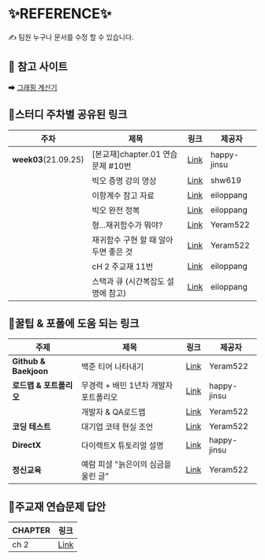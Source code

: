 # ✨REFERENCE✨

✍ 팀원 누구나 문서를 수정 할 수 있습니다.



## 📝 참고 사이트

➡ [그래핑 계산기](https://www.desmos.com/calculator?lang=ko)

## 📝스터디 주차별 공유된 링크

| 주차                 | 제목                              | 링크                                                         | 제공자      |
| -------------------- | --------------------------------- | ------------------------------------------------------------ | ----------- |
| **week03**(21.09.25) | [본교재]chapter.01 연습문제 #10번 | [Link](https://hashcode.co.kr/questions/11652/%EC%9E%90%EB%A3%8C%EA%B5%AC%EC%A1%B0-%EC%8B%9C%EA%B0%84%EB%B3%B5%EC%9E%A1%EB%8F%84-%EC%A7%88%EB%AC%B8%EB%93%9C%EB%A6%BD%EB%8B%88%EB%8B%A4) | happy-jinsu |
|                      | 빅오 증명 강의 영상               | [Link](https://www.youtube.com/watch?v=Chcl71vEkRg&feature=youtu.be) | shw619      |
|                      | 이항계수 참고 자료                |[Link](https://shoark7.github.io/programming/algorithm/3-ways-to-get-binomial-coefficients) | eiloppang |
|                      | 빅오 완전 정복                    |[Link](https://www.youtube.com/watch?v=6Iq5iMCVsXA) | eiloppang |
|                      | 형...재귀함수가 뭐야?              |[Link](https://www.youtube.com/watch?v=RPSVXjcFbvA) | Yeram522 |
|                      | 재귀함수 구현 할 때 알아두면 좋은 것 |[Link](https://dokhakdubini.tistory.com/190) | Yeram522 |
|                      | cH 2 주교재 11번 |[Link](https://blog.daum.net/here8now/148) | eiloppang |
|                      | 스택과 큐 (시간복잡도 설명에 참고) |[Link](https://velog.io/@sbinha/%EC%8A%A4%ED%83%9D-%ED%81%90) | eiloppang |

## 📝꿀팁 & 포폴에 도움 되는 링크

| 주제                 | 제목                              | 링크                                                         | 제공자      |
| -------------------- | --------------------------------- | ------------------------------------------------------------ | ----------- |
| **Github & Baekjoon** | 백준 티어 나타내기                | [Link](https://cocoon1787.tistory.com/165) |  Yeram522 |
| **로드맵 & 포트폴리오** | 무경력 + 배민 1년차 개발자 포트폴리오| [Link](https://www.notion.so/wbluke/c47951185f404835a982ef97041e59fd) | happy-jinsu |
|                      | 개발자 & QA로드맵 | [Link](https://github.com/utilForever/game-developer-roadmap) | Yeram522 |
| **코딩 테스트** | 대기업 코테 현실 조언 | [Link](https://www.youtube.com/watch?v=ukkLCl9yBvE) | Yeram522 |
| **DirectX** | 다이렉트X 튜토리얼 설명 | [Link](https://www.youtube.com/watch?v=NTvhVxSC_80) | happy-jinsu |
| **정신교육** | 예람 피셜 "늙은이의 심금을 울린 글" | [Link](https://www.youtube.com/watch?v=NTvhVxSC_80) | Yeram522 |

## 📝주교재 연습문제 답안

| CHAPTER              | 링크                              |
| -------------------- | --------------------------------- | 
| ch 2 | [Link](https://aeunhi99.tistory.com/64?category=986289) |
